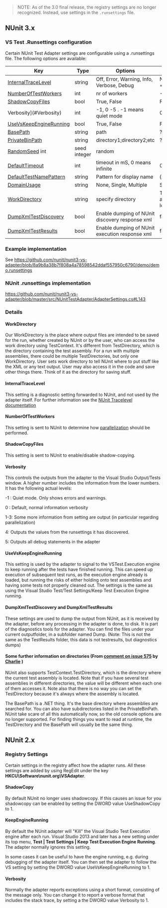 > ﻿NOTE:
> As of the 3.0 final release, the registry settings are no longer recognized. Instead, use settings in the `.runsettings` file. 


## NUnit 3.x

### VS Test .Runsettings configuration
Certain NUnit Test Adapter settings are configurable using a .runsettings file. 
The following options are available:

|Key|Type|Options| Default|
|---|----|-------|--------------|
|[InternalTraceLevel](#InternalTraceLevel)| string |  Off, Error, Warning, Info, Verbose,  Debug| Nothing => Off|
|[NumberOfTestWorkers](#NumberOfTestWorkers)| int | nr of workers | -1|
|[ShadowCopyFiles](#ShadowCopyFiles)| bool |True, False | False|
|Verbosity](#Verbosity)| int | -1, 0 -5 . -1 means quiet mode | 0|
|[UseVsKeepEngineRunning](#UseVsKeepEngineRunning)| bool | True, False| False|
|[BasePath](#BasePath)| string | path| ?|
|[PrivateBinPath](#PrivateBinPath) | string| directory1;directory2;etc |?|
|[RandomSeed](#RandomSeed) int | seed integer| random|
|[DefaultTimeout](#DefaultTimeout)|int|timeout in mS, 0 means infinite|0|
|[DefaultTestNamePattern](#DefaultTestNamePattern)|string|Pattern for display name|{m}{a}|
|[DomainUsage](#DomainUsage)|string| None, Single, Multiple|Single|
|[WorkDirectory](#WorkDirectory)|string|specify directory|Test assembly location|
|[DumpXmlTestDiscovery](#DumpXmlTestDiscovery)|bool|Enable dumping of NUnit discovery response xml|false|
|[DumpXmlTestResults](#DumpXmlTestResults)|bool|Enable dumping of NUnit execution response xml|false|






### Example implementation
See https://github.com/nunit/nunit3-vs-adapter/blob/8a9b8a38b7f808a4a78598542ddaf557950c6790/demo/demo.runsettings

### NUnit .runsettings implementation

https://github.com/nunit/nunit3-vs-adapter/blob/master/src/NUnitTestAdapter/AdapterSettings.cs#L143


### Details

#### WorkDirectory
Our WorkDirectory is the place where output files are intended to be saved for the run, whether created by NUnit or by the user, who can access the work directory using TestContext. It's different from TestDirectory, which is the directory containing the test assembly. For a run with multiple assemblies, there could be multiple TestDirectories, but only one WorkDirectory.
User sets work directory to tell NUnit where to put stuff like the XML or any text output. User may also access it in the code and save other things there. Think of it as the directory for saving stuff. 

#### InternalTraceLevel
This setting is a diagnostic setting forwarded to NUnit, and not used by the adapter itself.  For further information see the [NUnit Tracelevel documentation](https://github.com/nunit/docs/wiki/Internal-Trace)

#### NumberOfTestWorkers
This  setting is sent to NUnit to determine how  [parallelization](https://github.com/nunit/docs/wiki/Parallelizable-Attribute) should be performed.  

#### ShadowCopyFiles
This setting is sent to NUnit to enable/disable shadow-copying. 

#### Verbosity
This controls the outputs from the adapter to the Visual Studio Output/Tests window.
A higher number includes the information from the lower numbers.
It has the following actual levels:

-1 : Quiet mode.  Only shows errors and warnings.  

0 : Default, normal information verbosity

1-3: Some more information from setting are output (in particular regarding parallelization)

4: Outputs the values from the  runsettings it has discovered.

5: Outputs all debug statements in the adapter



#### UseVsKeepEngineRunning
This setting is used by the adapter to signal to the VSTest.Execution engine to keep running after the tests have finished running.  This can speed up execution of subsequent test runs, as the execution engine already is loaded, but running the risks of either holding onto test assemblies and having some tests not properly cleaned out.   The settings is the same as using the Visual Studio  Test/Test Settings/Keep Test Execution Engine running. 

#### DumpXmlTestDiscovery and DumpXmlTestResults
These settings are used to dump the output from NUnit, as it is received by the adapter, before any processing in the adapter is done, to disk.  It is part of the diagnostics tools for the adapter. 
You can find the files under your current outputfolder, in a subfolder named Dump. 
(Note: This is not the same as the TestResults folder, this data is not testresults, but diagnostics dumps)


#### Some further information on directories (From [comment on issue 575](https://github.com/nunit/nunit3-vs-adapter/issues/575#issuecomment-445786421) by [Charlie](https://github.com/CharliePoole) )

NUnit also supports TestContext.TestDirectory, which is the directory where the current test assembly is located. Note that if you have several test assemblies in different directories, the value will be different when each one of them accesses it. Note also that there is no way you can set the TestDirectory because it's always where the assembly is located.

The BasePath is a .NET thing. It's the base directory where assemblies are searched for. You can also have subdirectories listed in the PrivateBinPath. NUnit take scare of all this automatically now, so the old console options are no longer supported. For finding things you want to read at runtime, the TestDirectory and the BasePath will usually be the same thing.



## NUnit 2.x


### Registry Settings 

Certain settings in the registry affect how the adapter runs. All these settings are added by using RegEdit under the key **HKCU\Software\nunit.org\VSAdapter**.

#### ShadowCopy

By default NUnit no longer uses shadowcopy. If this causes an issue for you shadowcopy can be enabled by setting the DWORD value UseShadowCopy to 1.   
  
#### KeepEngineRunning

By default the NUnit adapter will "Kill" the Visual Studio Test Execution engine after each run. Visual Studio 2013 and later has a new setting under its top menu, **Test | Test Settings | Keep Test Execution Engine Running**. The adapter normally ignores this setting.

In some cases it can be useful to have the engine running, e.g. during debugging of the adapter itself. You can then set the adapter to follow the VS setting by setting the DWORD value UseVsKeepEngineRunning to 1.

#### Verbosity

Normally the adapter reports exceptions using a short format, consisting of the message only. You can change it to report a verbose format that includes the stack trace, by setting a the DWORD value Verbosity to 1.




